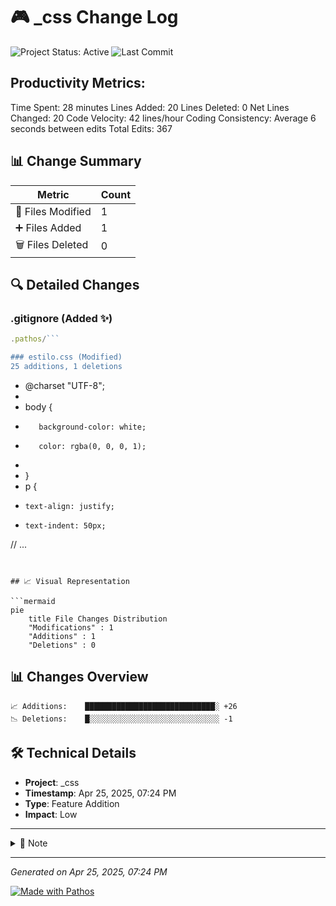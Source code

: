 # 🎮 _css Change Log

![Project Status: Active](https://img.shields.io/badge/Project-Active-green.svg)
![Last Commit](https://img.shields.io/badge/Last%20Commit-Apr%2025%2C%202025-blue.svg)


Productivity Metrics:
-------------------
Time Spent: 28 minutes
Lines Added: 20
Lines Deleted: 0
Net Lines Changed: 20
Code Velocity: 42 lines/hour
Coding Consistency: Average 6 seconds between edits
Total Edits: 367

## 📊 Change Summary

| Metric | Count |
|--------|--------|
| 📝 Files Modified | 1 |
| ➕ Files Added | 1 |
| 🗑️ Files Deleted | 0 |

## 🔍 Detailed Changes

### .gitignore (Added ✨)

```javascript
.pathos/```

### estilo.css (Modified)
25 additions, 1 deletions

```
+ @charset "UTF-8";
+ 
+ body {
+        background-color: white;
+        color: rgba(0, 0, 0, 1);
+     
+ }
+ p { 
+     text-align: justify;
+     text-indent: 50px;
// ...
```


## 📈 Visual Representation

```mermaid
pie
    title File Changes Distribution
    "Modifications" : 1
    "Additions" : 1
    "Deletions" : 0
```

## 📊 Changes Overview
```
📈 Additions:    █████████████████████████████░ +26
📉 Deletions:    █░░░░░░░░░░░░░░░░░░░░░░░░░░░░░ -1
```

## 🛠️ Technical Details
- **Project**: _css
- **Timestamp**: Apr 25, 2025, 07:24 PM
- **Type**: Feature Addition
- **Impact**: Low

---

<details>
<summary>📝 Note</summary>
This changelog was automatically generated by Pathos. For more detailed information, please check the commit history.
</details>

---

*Generated on Apr 25, 2025, 07:24 PM*

[![Made with Pathos](https://img.shields.io/badge/Made%20with-Pathos-purple.svg)](https://github.com/dipandhali2021/pathos)
